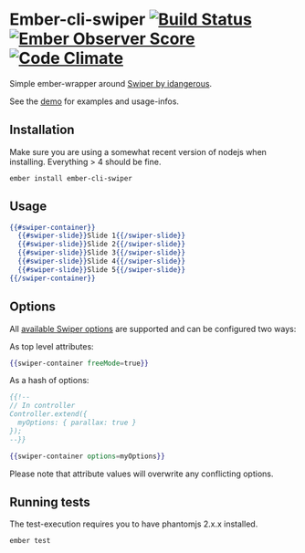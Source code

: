 # Ember-cli-swiper [![Build Status](https://travis-ci.org/Suven/ember-cli-swiper.svg?branch=master)](https://travis-ci.org/Suven/ember-cli-swiper) [![Ember Observer Score](https://emberobserver.com/badges/ember-cli-swiper.svg)](https://emberobserver.com/addons/ember-cli-swiper) [![Code Climate](https://codeclimate.com/github/Suven/ember-cli-swiper/badges/gpa.svg)](https://codeclimate.com/github/Suven/ember-cli-swiper)

Simple ember-wrapper around [Swiper by idangerous](http://idangero.us/swiper/demos/).

See the [demo](http://suven.github.io/ember-cli-swiper/) for examples and usage-infos.

## Installation

Make sure you are using a somewhat recent version of nodejs when installing. Everything > 4 should be fine.

`ember install ember-cli-swiper`

## Usage

```handlebars
{{#swiper-container}}
  {{#swiper-slide}}Slide 1{{/swiper-slide}}
  {{#swiper-slide}}Slide 2{{/swiper-slide}}
  {{#swiper-slide}}Slide 3{{/swiper-slide}}
  {{#swiper-slide}}Slide 4{{/swiper-slide}}
  {{#swiper-slide}}Slide 5{{/swiper-slide}}
{{/swiper-container}}
```

## Options

All [available Swiper options](https://github.com/nolimits4web/Swiper/blob/Swiper3/API.md) are supported and can be configured two ways:

As top level attributes:
```handlebars
{{swiper-container freeMode=true}}
```

As a hash of options:
```handlebars
{{!--
// In controller
Controller.extend({
  myOptions: { parallax: true }
});
--}}

{{swiper-container options=myOptions}}
```

Please note that attribute values will overwrite any conflicting options.

## Running tests

The test-execution requires you to have phantomjs 2.x.x installed.

`ember test`

